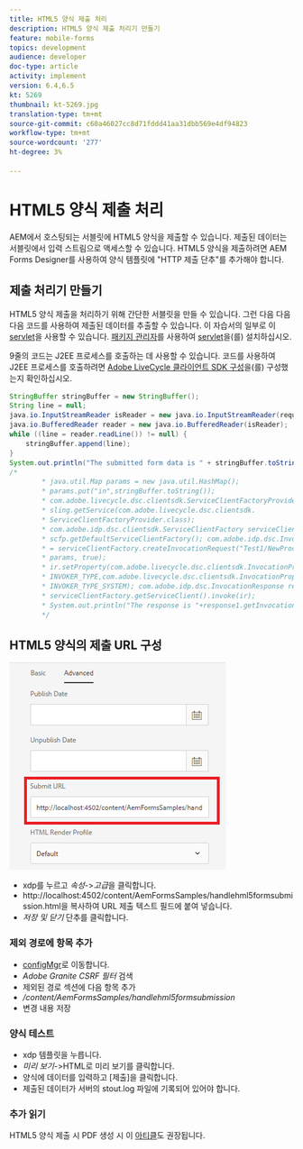 ```yaml
---
title: HTML5 양식 제출 처리
description: HTML5 양식 제출 처리기 만들기
feature: mobile-forms
topics: development
audience: developer
doc-type: article
activity: implement
version: 6.4,6.5
kt: 5269
thumbnail: kt-5269.jpg
translation-type: tm+mt
source-git-commit: c60a46027cc8d71fddd41aa31dbb569e4df94823
workflow-type: tm+mt
source-wordcount: '277'
ht-degree: 3%

---
```



# HTML5 양식 제출 처리

AEM에서 호스팅되는 서블릿에 HTML5 양식을 제출할 수 있습니다. 제출된 데이터는 서블릿에서 입력 스트림으로 액세스할 수 있습니다. HTML5 양식을 제출하려면 AEM Forms Designer를 사용하여 양식 템플릿에 &quot;HTTP 제출 단추&quot;를 추가해야 합니다.

## 제출 처리기 만들기

HTML5 양식 제출을 처리하기 위해 간단한 서블릿을 만들 수 있습니다. 그런 다음 다음 다음 코드를 사용하여 제출된 데이터를 추출할 수 있습니다. 이 자습서의 일부로 이 [servlet](assets/html5-submit-handler.zip)을 사용할 수 있습니다. [패키지 관리자](http://localhost:4502/crx/packmgr/index.jsp)를 사용하여 [servlet](assets/html5-submit-handler.zip)을(를) 설치하십시오.

9줄의 코드는 J2EE 프로세스를 호출하는 데 사용할 수 있습니다. 코드를 사용하여 J2EE 프로세스를 호출하려면 [Adobe LiveCycle 클라이언트 SDK 구성](https://helpx.adobe.com/aem-forms/6/submit-form-data-livecycle-process.html)을(를) 구성했는지 확인하십시오.

```java
StringBuffer stringBuffer = new StringBuffer();
String line = null;
java.io.InputStreamReader isReader = new java.io.InputStreamReader(request.getInputStream(), "UTF-8");
java.io.BufferedReader reader = new java.io.BufferedReader(isReader);
while ((line = reader.readLine()) != null) {
    stringBuffer.append(line);
}
System.out.println("The submitted form data is " + stringBuffer.toString());
/*
        * java.util.Map params = new java.util.HashMap();
        * params.put("in",stringBuffer.toString());
        * com.adobe.livecycle.dsc.clientsdk.ServiceClientFactoryProvider scfp =
        * sling.getService(com.adobe.livecycle.dsc.clientsdk.
        * ServiceClientFactoryProvider.class);
        * com.adobe.idp.dsc.clientsdk.ServiceClientFactory serviceClientFactory =
        * scfp.getDefaultServiceClientFactory(); com.adobe.idp.dsc.InvocationRequest ir
        * = serviceClientFactory.createInvocationRequest("Test1/NewProcess1", "invoke",
        * params, true);
        * ir.setProperty(com.adobe.livecycle.dsc.clientsdk.InvocationProperties.
        * INVOKER_TYPE,com.adobe.livecycle.dsc.clientsdk.InvocationProperties.
        * INVOKER_TYPE_SYSTEM); com.adobe.idp.dsc.InvocationResponse response1 =
        * serviceClientFactory.getServiceClient().invoke(ir);
        * System.out.println("The response is "+response1.getInvocationId());
        */
```


## HTML5 양식의 제출 URL 구성

![submit-url](assets/submit-url.PNG)

* xdp를 누르고 _속성_->_고급_&#x200B;을 클릭합니다.
* http://localhost:4502/content/AemFormsSamples/handlehml5formsubmission.html을 복사하여 URL 제출 텍스트 필드에 붙여 넣습니다.
* _저장 및 닫기_ 단추를 클릭합니다.

### 제외 경로에 항목 추가

* [configMgr](http://localhost:4502/system/console/configMgr)로 이동합니다.
* _Adobe Granite CSRF 필터_ 검색
* 제외된 경로 섹션에 다음 항목 추가
* _/content/AemFormsSamples/handlehml5formsubmission_
* 변경 내용 저장

### 양식 테스트

* xdp 템플릿을 누릅니다.
* _미리 보기_->HTML로 미리 보기를 클릭합니다.
* 양식에 데이터를 입력하고 [제출]을 클릭합니다.
* 제출된 데이터가 서버의 stout.log 파일에 기록되어 있어야 합니다.

### 추가 읽기

HTML5 양식 제출 시 PDF 생성 시 이 [아티클](https://docs.adobe.com/content/help/en/experience-manager-learn/forms/document-services/generate-pdf-from-mobile-form-submission-article.html)도 권장됩니다.




